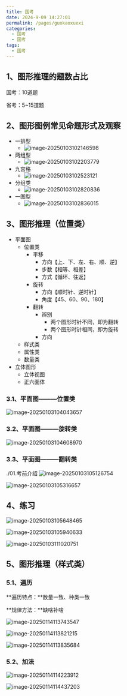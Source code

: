 ```yaml
---
title: 国考
date: 2024-9-09 14:27:01
permalink: /pages/guokaoxuexi
categories: 
  - 国考
  - 国考
tags: 
  - 国考
---
```


## 1、图形推理的题数占比

国考：10道题

省考：5~15道题

## 2、图形图例常见命题形式及观察

- 一排型
  - ![image-20250103102146598](./assets/image-20250103102146598.png)
- 两组型
  - ![image-20250103102203779](./assets/image-20250103102203779.png)
- 九宫格
  - ![image-20250103102523121](./assets/image-20250103102523121.png)
- 分组类
  - ![image-20250103102820836](./assets/image-20250103102820836.png)
- 一图型
  - ![image-20250103102836015](./assets/image-20250103102836015.png)

## 3、图形推理（位置类）

- 平面图
  - 位置类
    - 平移
      - 方向【上、下、左、右、顺、逆】
      - 步数【相等、相差】
      - 方式【循环、往返】
    - 旋转
      - 方向【顺时针、逆时针】
      - 角度【45、60、90、180】
    - 翻转
      - 辨别
        - 两个图形时针不同，即为翻转
        - 两个图形时针相同，即为旋转
      - 方向
  - 样式类
  - 属性类
  - 数量类
- 立体图形
  - 立体视图
  - 正六面体

### 3.1、平面图———位置类

![image-20250103104043657](./assets/image-20250103104043657.png)

### 3.2、平面图———旋转类

![image-20250103104608970](./assets/image-20250103104608970.png)

### 3.3、平面图———翻转类
./01.考前介绍
![image-20250103105126754](./assets/image-20250103105126754.png)

![image-20250103105316657](./assets/image-20250103105316657.png)

## 4、练习

![image-20250103105648465](./assets/image-20250103105648465.png)

![image-20250103105940633](./assets/image-20250103105940633.png)


![image-20250103111020751](./assets/image-20250103111020751.png)

## 5、图形推理（样式类）

### 5.1、遍历

**遍历特点：**数量一致、种类一致

**规律方法：**缺啥补啥

![image-20250114113743547](assets/image-20250114113743547.png)

![image-20250114113821215](assets/image-20250114113821215.png)

![image-20250114113835684](assets/image-20250114113835684.png)

### 5.2、加法

![image-20250114114223912](assets/image-20250114114223912.png)

![image-20250114114437203](assets/image-20250114114437203.png)
